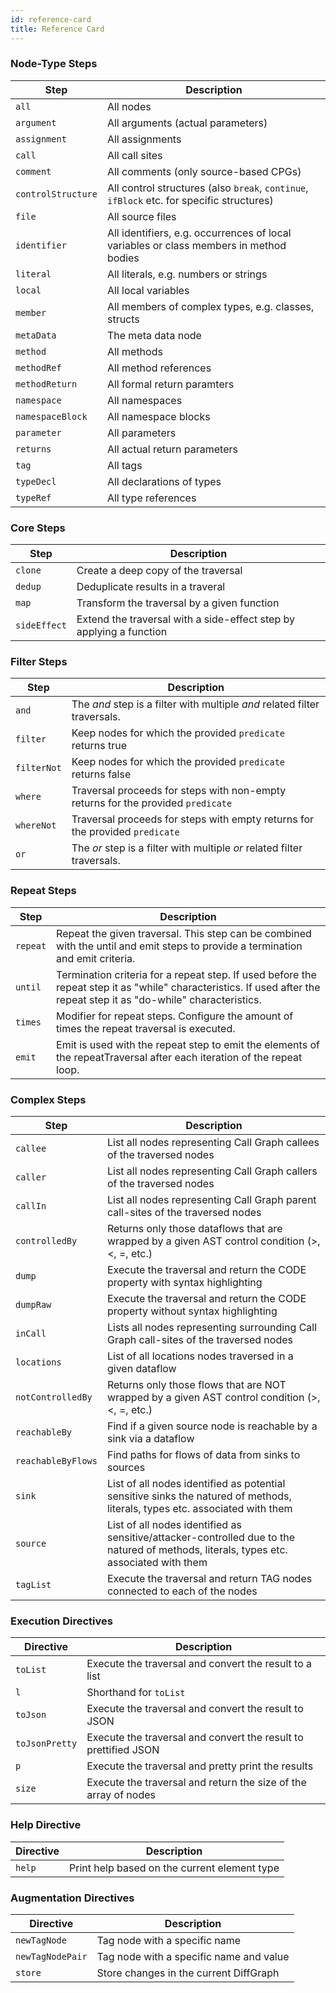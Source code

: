 ```yaml
---
id: reference-card
title: Reference Card
---
```


### Node-Type Steps

| Step  | Description   |
| ------------- | ------------- |
| `all`      | All nodes |
| `argument`      | All arguments (actual parameters) |
| `assignment` | All assignments |
| `call`      | All call sites |
| `comment`      | All comments (only source-based CPGs) |
| `controlStructure` | All control structures (also `break`, `continue`, `ifBlock` etc. for specific structures) |
| `file`      | All source files |
| `identifier`      | All identifiers, e.g.  occurrences of local variables or class members in method bodies |
| `literal`      | All literals, e.g. numbers or strings  |
| `local`      | All local variables |
| `member`      | All members of complex types, e.g. classes, structs |
| `metaData`      | The meta data node |
| `method`      | All methods |
| `methodRef`      | All method references |
| `methodReturn`      | All formal return paramters |
| `namespace`      | All namespaces |
| `namespaceBlock`      | All namespace blocks |
| `parameter`      | All parameters  |
| `returns`      | All actual return parameters |
| `tag`      | All tags |
| `typeDecl`      | All declarations of types |
| `typeRef`      | All type references |

### Core Steps

| Step  | Description   |
| ------------- | ------------- |
| `clone` | Create a deep copy of the traversal |
| `dedup`      |  Deduplicate results in a traveral |
| `map`      | Transform the traversal by a given function |
| `sideEffect`      | Extend the traversal with a side-effect step by applying a function |

### Filter Steps

| Step | Description   |
| ----------- | ------------- |
| `and`  | The _and_ step is a filter with multiple _and_ related filter traversals. |
| `filter`      | Keep nodes for which the provided `predicate` returns true |
| `filterNot`   | Keep nodes for which the provided `predicate` returns false |
| `where`     | Traversal proceeds for steps with non-empty returns for the provided `predicate` |
| `whereNot`  | Traversal proceeds for steps with empty returns for the provided `predicate` |
| `or`  | The _or_ step is a filter with multiple _or_ related filter traversals. |

### Repeat Steps

| Step  | Description   |
| ------------- | ------------- |
| `repeat`      | Repeat the given traversal. This step can be combined with the until and emit steps to provide a termination and emit criteria. |
| `until`      | Termination criteria for a repeat step. If used before the repeat step it as "while" characteristics. If used after the repeat step it as "do-while" characteristics. |
| `times`      | Modifier for repeat steps. Configure the amount of times the repeat traversal is executed. |
| `emit`      | Emit is used with the repeat step to emit the elements of the repeatTraversal after each iteration of the repeat loop. |

### Complex Steps

| Step | Description |
| ---- | ----------- |
| `callee` | List all nodes representing Call Graph callees of the traversed nodes |
| `caller` | List all nodes representing Call Graph callers of the traversed nodes |
| `callIn` | List all nodes representing Call Graph parent call-sites of the traversed nodes |
| `controlledBy` | Returns only those dataflows that are wrapped by a given AST control condition (>, <, =, etc.)|
| `dump`      | Execute the traversal and return the CODE property with syntax highlighting |
| `dumpRaw`      | Execute the traversal and return the CODE property without syntax highlighting |
| `inCall` | Lists all nodes representing surrounding Call Graph call-sites of the traversed nodes |
| `locations`      | List of all locations nodes traversed in a given dataflow |
| `notControlledBy`      | Returns only those flows that are NOT wrapped by a given AST control condition (>, <, =, etc.) |
| `reachableBy`      | Find if a given source node is reachable by a sink via a dataflow |
| `reachableByFlows` | Find paths for flows of data from sinks to sources |
| `sink`      | List of all nodes identified as potential sensitive sinks the natured of methods, literals, types etc. associated with them |
| `source`      | List of all nodes identified as sensitive/attacker-controlled due to the natured of methods, literals, types etc. associated with them |
| `tagList`      | Execute the traversal and return TAG nodes connected to each of the nodes |

### Execution Directives

| Directive  | Description   |
| ------------- | ------------- |
| `toList`      | Execute the traversal and convert the result to a list |
| `l`      | Shorthand for `toList` |
| `toJson`      | Execute the traversal and convert the result to JSON |
| `toJsonPretty`      | Execute the traversal and convert the result to prettified JSON |
| `p`      | Execute the traversal and pretty print the results |
| `size`      | Execute the traversal and return the size of the array of nodes |

### Help Directive

| Directive  | Description   |
| ------------- | ------------- |
| `help`      | Print help based on the current element type |

### Augmentation Directives

| Directive  | Description   |
| ------------- | ------------- |
| `newTagNode`      | Tag node with a specific name |
| `newTagNodePair`      | Tag node with a specific name and value |
| `store` | Store changes in the current DiffGraph |

